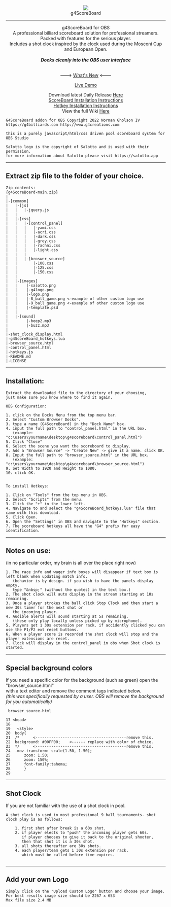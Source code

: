 <div align="center">
<img src ="https://g4billiards.com/coinflip/images/9ball_clipart_stylized_100.png"><br>
g4ScoreBoard<hR>
g4ScoreBoard for OBS<br>
A professional billiard scoreboard solution for professional streamers.<br>
Packed with features for the serious player.<br>
Includes a shot clock inspired by the clock used during the Mosconi Cup and European Open.<br><br>
<b><i>Docks cleanly into the OBS user interface</i></b><br><br>

---> [What's New](https://github.com/ngholson/g4ScoreBoard/wiki/Change-Log) <---

[Live Demo](https://g4billiards.com/g4scoreboard_demo/)

Download latest Daily Release [Here](https://github.com/ngholson/g4ScoreBoard/releases)<br> 
[ScoreBoard Installation Instructions](https://github.com/ngholson/g4ScoreBoard/wiki/Installation-(Scoreboard))<br>
[Hotkey Installation Instructions](https://github.com/ngholson/g4ScoreBoard/wiki/Installation-(Scoreboard))<br>
View the full Wiki [Here](https://github.com/ngholson/g4ScoreBoard/wiki)<br>


</div>

```
G4ScoreBoard addon for OBS Copyright 2022 Norman Gholson IV
https://g4billiards.com http://www.g4creations.com

this is a purely javascript/html/css driven pool scoreboard system for OBS Studio

Salotto logo is the copyright of Salotto and is used with their permission.
for more information about Salotto please visit https://salotto.app
```
-------------------------------------------------------------

## Extract zip file to the folder of your choice.<br>

```
Zip contents:
{g4ScoreBoard-main.zip}
|
|-[common]
|   |-[js]
|   |   |-jquery.js
|   |
|   |-[css]
|   |	|-[control_panel]
|   |	|	|-yami.css
|   | 	| 	|-acri.css
|   |	| 	|-dark.css
|   |	| 	|-grey.css
|   |	| 	|-rachni.css
|   |	| 	|-light.css
|   |	|
|   |	|-[broswer_source]
|   |   	|-100.css
|   |		|-125.css
|   |		|-150.css
|   |
|   |-[images]
|   |	 |-salotto.png
|   | 	 |-g4logo.png
|   |  	 |-logo.png
|   | 	 |-8_ball_game.png <-example of other custom logo use
|   |    |-9_ball_game.png <-example of other custom logo use
|   |    |-template.psd
|   |
|   |-[sound]
|    	 |-beep2.mp3
|   	 |-buzz.mp3
|
|-shot_clock_display.html   
|-g4ScoreBoard_hotkeys.lua
|-browser_source.html   
|-control_panel.html
|-hotkeys.js
|-README.md
|-LICENSE

```
--------------------------------------------------------------

## Installation:
```
Extract the downloaded file to the directory of your choosing, 
just make sure you know where to find it again. 

OBS Configuration:
	
1. click on the Docks Menu from the top menu bar.
2. Select "Custom Browser Docks".
3. type a name (G4ScoreBoard) in the "Dock Name" box.
4. input the full path to "control_panel.html" in the URL box. 
   (example: "c:\users\yourname\desktop\g4scoreboard\control_panel.html")
5. Click "Close"
6. Select the scene you want the scoreboard to display.
7. Add a "Browser Source" -> "Create New" -> give it a name. click OK.
8. Input the full path to "browser_source.html" in the URL box.
   (example: "c:\users\yourname\desktop\g4scoreboard\browser_source.html")
9. Set Width to 1920 and Height to 1080. 
10. click OK.

	
To install Hotkeys:
	
1. Click on "Tools" from the top menu in OBS.
2. Select "Scripts" from the menu.
3. Click the "+" in the lower left.
4. Navigate to and select the "g4ScoreBoard_hotkeys.lua" file that came with this download.
5. Click Open.  
6. Open the "Settings" in OBS and navigate to the "Hotkeys" section.
7. The scoreboard hotkeys all have the "G4" prefix for easy identification.
```
--------------------------------------------------------------

## Notes on use:  
(in no particular order, my brain is all over the place right now)
```
1. The race info and wager info boxes will disappear if text box is left blank when updating match info.
   (behavior is by design. if you wish to have the panels display empty,
   type "&nbsp;" (without the quotes) in the text box.)
2. The shot clock will auto display in the stream starting at 10s remaining.
3. Once a player strokes the ball click Stop Clock and then start a new 30s timer for the next shot or
   the incoming player.
4. Audible alerts will sound starting at 5s remaining. 
   (these only play locally unless picked up by microphone).
5. Players get 1 30s extension per rack. if accidently clicked you can use the P1/P2 ext reset buttons. 
6. When a player score is recorded the shot clock will stop and the player extensions are reset. 
7. Clock will display in the control_panel in obs when Shot clock is started. 
```	
---------------------------------------------------------------

## Special background colors
If you need a specific color for the background (such as green) open the "browser_source.html" <br>
with a text editor and remove the comment tags indicated below.<br>
<i>(this was specifically requested by a user. OBS will remove the background for you automatically)</i>

     browser_source.html
	
	17 <head>
	18
	19   <style>
	20 	body{
	21 	/*      <----------------------------------------remove this.
	22	background: #00FF00;	<------ replace with color of choice.
	23	*/      <----------------------------------------remove this.
	24 	-moz-transform: scale(1.50, 1.50);
	25      zoom: 1.50;
	26      zoom: 150%;
	27      font-family:tahoma;
	28      }
	29


--------------------------------------------------------------

## Shot Clock
If you are not familiar with the use of a shot clock in pool.
```
A shot clock is used in most professional 9 ball tournaments. shot clock play is as follows:

	1. first shot after break is a 60s shot. 
	2. if player elects to "push" the incoming player gets 60s. 
	   if player chooses to give it back to the original shooter, 
	   then that shot it is a 30s shot. 
	3. all shots thereafter are 30s shots.
	4. each player/team gets 1 30s extension per rack. 
	   which must be called before time expires.
									
```	   

---------------------------------------------------------------

## Add your own Logo
```
Simply click on the "Upload Custom Logo" button and choose your image.
For best results image size should be 2267 x 653
Max file size 2.4 MB 

```
